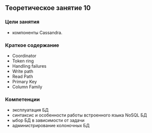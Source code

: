 ## Теоретическое занятие 10


### Цели занятия
* компоненты Cassandra.

### Краткое содержание
* Coordinator
* Token ring
* Handling failures
* Write path
* Read Path
* Primary Key
* Column Family

### Компетенции

* эксплуатация БД
* синтаксис и особенности работы встроенного языка NoSQL БД
* ыбор БД в зависимости от задачи
* администрирование колоночных БД